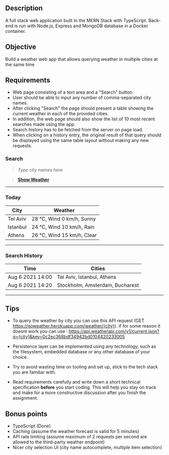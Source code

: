 ## Description

A full stack web application built in the MERN Stack with TypeScript. Back-end is run with Node.js, Express and MongoDB database in a Docker container.

## Objective

Build a weather web app that allows querying weather in multiple cities at the same time

## Requirements

- Web page consisting of a text area and a "Search" button.
- User should be able to input any number of comma-separated city names.
- After clicking "Search" the page should present a table showing the current weather in each of the provided cities.
- In addition, the web page should also show the list of 10 most recent searches made using the app.
- Search history has to be fetched from the server on page load.
- When clicking on a history entry, the original result of that query should be displayed using the same table layout without making any new requests.

### Search

> _Type city names here_

> [**Show Weather**]()

---

### Today

| City     | Weather                    |
| -------- | -------------------------- |
| Tel Aviv | 28 °C, Wind 0 km/h, Sunny  |
| Istanbul | 24 °C, Wind 10 km/h, Rain  |
| Athens   | 26 °C, Wind 15 km/h, Clear |

---

### Search History

| Time             | Cities                          |
| ---------------- | ------------------------------- |
| Aug 6 2021 14:00 | Tel Aviv, Istanbul, Athens      |
| Aug 6 2021 14:20 | Stockholm, Amsterdam, Bucharest |

---

## Tips

- To query the weather by city you can use this API request (GET https://goweather.herokuapp.com/weather/{city}).
  if for some reason it doesnt work you can use : 
https://api.weatherapi.com/v1/current.json?q={city}&key=0c2ec368bdf34942bd0104420233005

- Persistence layer can be implemented using any technology, such as the filesystem, embedded database or any other database of your choice.
- Try to avoid wasting time on tooling and set up, stick to the tech stack you are familiar with.
- Read requirements carefully and write down a short technical specification **before** you start coding. This will help you stay on track and make for a more constructive discussion after you finish the assignment.

## Bonus points

- TypeScript (Done)
- Caching (assume the weather forecast is valid for 5 minutes)
- API rate limiting (assume maximum of 2 requests per second are allowed to the third-party weather endpoint)
- Nicer city selection UI (city name autocomplete, multiple item selection)
